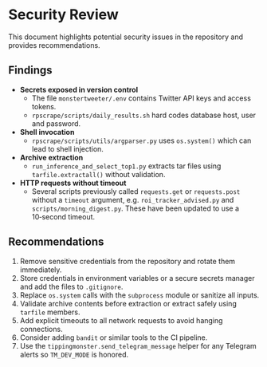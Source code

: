 # Security Review

This document highlights potential security issues in the repository and provides recommendations.

## Findings

- **Secrets exposed in version control**
  - The file `monstertweeter/.env` contains Twitter API keys and access tokens.
  - `rpscrape/scripts/daily_results.sh` hard codes database host, user and password.
- **Shell invocation**
  - `rpscrape/scripts/utils/argparser.py` uses `os.system()` which can lead to shell injection.
- **Archive extraction**
  - `run_inference_and_select_top1.py` extracts tar files using `tarfile.extractall()` without validation.
- **HTTP requests without timeout**
  - Several scripts previously called `requests.get` or `requests.post` without a `timeout` argument, e.g. `roi_tracker_advised.py` and `scripts/morning_digest.py`. These have been updated to use a 10‑second timeout.

## Recommendations

1. Remove sensitive credentials from the repository and rotate them immediately.
2. Store credentials in environment variables or a secure secrets manager and add the files to `.gitignore`.
3. Replace `os.system` calls with the `subprocess` module or sanitize all inputs.
4. Validate archive contents before extraction or extract safely using `tarfile` members.
5. Add explicit timeouts to all network requests to avoid hanging connections.
6. Consider adding `bandit` or similar tools to the CI pipeline.
7. Use the `tippingmonster.send_telegram_message` helper for any Telegram alerts
   so `TM_DEV_MODE` is honored.

